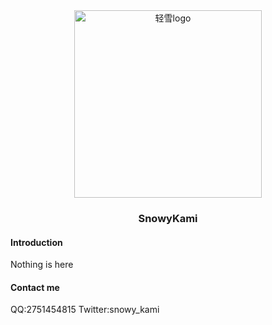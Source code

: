 <div align="center">

<img src="https://gitee.com/snowykami/liteyuki-resource/raw/master/liteyuki_logo.png" width=300 alt="轻雪logo">

### SnowyKami
 
</div>

#### Introduction

Nothing is here

#### Contact me

QQ:2751454815
Twitter:snowy_kami

<!---
snowyfirefly/snowyfirefly is a ✨ special ✨ repository because its `README.md` (this file) appears on your GitHub profile.
You can click the Preview link to take a look at your changes.
--->
